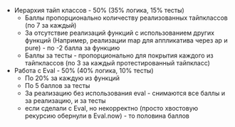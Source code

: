 * Иерархия тайп классов - 50% (35% логика, 15% тесты)
    * Баллы пропорционально количеству реализованных тайпклассов (по 7 за каждый)
    * За отсутствие реализаций функций с использованием других функций (Например, реализации map для аппликатива через
      ap и pure) - по -2 балла за функцию
    * Баллы за тесты - пропорционально для покрытия каждого из тайпклассов (по 3 за каждый протестированный тайпкласс)
* Работа с Eval - 50% (40% логика, 10% тесты)
    * По 20% за каждую из функций
    * По 5 баллов за тесты
    * За реализацию без использования eval - снимаются все баллы и за реализацию, и за тесты
    * если сделали с Eval, но некорректно (просто хвостовую рекурсию обернули в Eval.now) - то половина баллов
